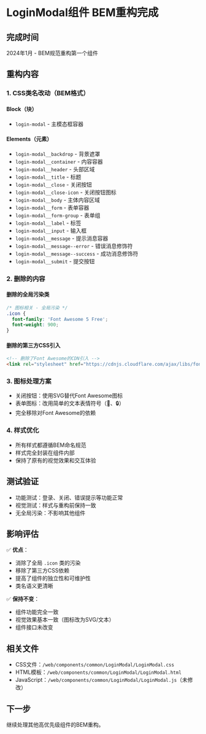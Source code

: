 # LoginModal组件 BEM重构完成

## 完成时间
2024年1月 - BEM规范重构第一个组件

## 重构内容

### 1. CSS类名改动（BEM格式）

#### Block（块）
- `login-modal` - 主模态框容器

#### Elements（元素）
- `login-modal__backdrop` - 背景遮罩
- `login-modal__container` - 内容容器
- `login-modal__header` - 头部区域
- `login-modal__title` - 标题
- `login-modal__close` - 关闭按钮
- `login-modal__close-icon` - 关闭按钮图标
- `login-modal__body` - 主体内容区域
- `login-modal__form` - 表单容器
- `login-modal__form-group` - 表单组
- `login-modal__label` - 标签
- `login-modal__input` - 输入框
- `login-modal__message` - 提示消息容器
- `login-modal__message--error` - 错误消息修饰符
- `login-modal__message--success` - 成功消息修饰符
- `login-modal__submit` - 提交按钮

### 2. 删除的内容

#### 删除的全局污染类
```css
/* 图标相关 - 全局污染 */
.icon { 
  font-family: 'Font Awesome 5 Free';
  font-weight: 900;
}
```

#### 删除的第三方CSS引入
```html
<!-- 删除了Font Awesome的CDN引入 -->
<link rel="stylesheet" href="https://cdnjs.cloudflare.com/ajax/libs/font-awesome/5.15.4/css/all.min.css">
```

### 3. 图标处理方案

- 关闭按钮：使用SVG替代Font Awesome图标
- 表单图标：改用简单的文本表情符号（👤、🔒）
- 完全移除对Font Awesome的依赖

### 4. 样式优化

- 所有样式都遵循BEM命名规范
- 样式完全封装在组件内部
- 保持了原有的视觉效果和交互体验

## 测试验证

- 功能测试：登录、关闭、错误提示等功能正常
- 视觉测试：样式与重构前保持一致
- 无全局污染：不影响其他组件

## 影响评估

✅ **优点**：
- 消除了全局 `.icon` 类的污染
- 移除了第三方CSS依赖
- 提高了组件的独立性和可维护性
- 类名语义更清晰

✅ **保持不变**：
- 组件功能完全一致
- 视觉效果基本一致（图标改为SVG/文本）
- 组件接口未改变

## 相关文件

- CSS文件：`/web/components/common/LoginModal/LoginModal.css`
- HTML模板：`/web/components/common/LoginModal/LoginModal.html`
- JavaScript：`/web/components/common/LoginModal/LoginModal.js`（未修改）

## 下一步

继续处理其他高优先级组件的BEM重构。 